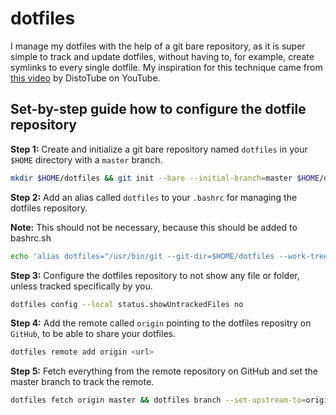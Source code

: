 # dotfiles

I manage my dotfiles with the help of a git bare repository, as it is super simple to track and update dotfiles, without having to, for example, create symlinks to every single dotfile. My inspiration for this technique came from [this video](https://www.youtube.com/watch?v=tBoLDpTWVOM) by DistoTube on YouTube.

## Set-by-step guide how to configure the dotfile repository

**Step 1:** Create and initialize a git bare repository named `dotfiles` in your `$HOME` directory with a `master` branch.

```bash
mkdir $HOME/dotfiles && git init --bare --initial-branch=master $HOME/dotfiles
```

**Step 2:** Add an alias called `dotfiles` to your `.bashrc` for managing the dotfiles repository.

**Note:** This should not be necessary, because this should be added to bashrc.sh

```bash
echo 'alias dotfiles="/usr/bin/git --git-dir=$HOME/dotfiles --work-tree=$HOME"' >> $HOME/.bashrc
```

**Step 3:** Configure the dotfiles repository to not show any file or folder, unless tracked specifically by you.

```bash
dotfiles config --local status.showUntrackedFiles no
```

**Step 4:** Add the remote called `origin` pointing to the dotfiles repositry on `GitHub`, to be able to share your dotfiles.

```bash
dotfiles remote add origin <url>
```

**Step 5:** Fetch everything from the remote repository on GitHub and set the master branch to track the remote.

```bash
dotfiles fetch origin master && dotfiles branch --set-upstream-to=origin/master master
```
